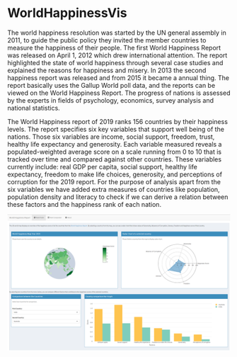 # WorldHappinessVis
The world happiness resolution was started by the UN general assembly in 2011, to guide the public policy they invited the member countries to measure the happiness of their people. The first World Happiness Report was released on April 1, 2012 which drew international attention. The report highlighted the state of world happiness through several case studies and explained the reasons for happiness and misery. In 2013 the second happiness report was released and from 2015 it became a annual thing. The report basically uses the Gallup World poll data, and the reports can be viewed on the World Happiness Report. The progress of nations is assessed by the experts in fields of psychology, economics, survey analysis and national statistics.

The World Happiness report of 2019 ranks 156 countries by their happiness levels. The report specifies six key variables that support well being of the nations. Those six variables are income, social support, freedom, trust, healthy life expectancy and generosity. Each variable measured reveals a populated-weighted average score on a scale running from 0 to 10 that is tracked over time and compared against other countries. These variables currently include: real GDP per capita, social support, healthy life expectancy, freedom to make life choices, generosity, and perceptions of corruption for the 2019 report. For the purpose of analysis apart from the six variables we have added extra measures of countries like population, population density and literacy to check if we can derive a relation between these factors and the happiness rank of each nation.

![Rank Finder](VIS1.PNG)
